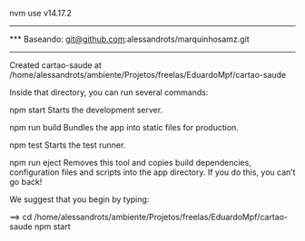 nvm use v14.17.2

________________________________________
*** Baseando:
git@github.com:alessandrots/marquinhosamz.git

________________________________________

Created cartao-saude at 
    /home/alessandrots/ambiente/Projetos/freelas/EduardoMpf/cartao-saude

Inside that directory, you can run several commands:

  npm start
    Starts the development server.

  npm run build
    Bundles the app into static files for production.

  npm test
    Starts the test runner.

  npm run eject
    Removes this tool and copies build dependencies, configuration files
    and scripts into the app directory. If you do this, you can’t go back!

We suggest that you begin by typing:

==>  cd /home/alessandrots/ambiente/Projetos/freelas/EduardoMpf/cartao-saude
  npm start

